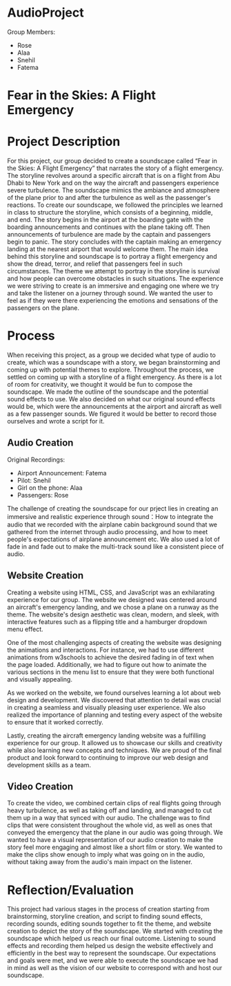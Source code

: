 # AudioProject


Group Members:
- Rose 
- Alaa
- Snehil
- Fatema 




# Fear in the Skies: A Flight Emergency


# Project Description
For this project, our group decided to create a soundscape called “Fear in the Skies: A Flight Emergency” that narrates the story of a flight emergency. The storyline revolves around a specific aircraft that is on a flight from Abu Dhabi to New York and on the way the aircraft and passengers experience severe turbulence. The soundscape mimics the ambiance and atmosphere of the plane prior to and after the turbulence as well as the passenger's reactions. To create our soundscape, we followed the principles we learned in class to structure the storyline, which consists of a beginning, middle, and end. The story begins in the airport at the boarding gate with the boarding announcements and continues with the plane taking off. Then announcements of turbulence are made by the captain and passengers begin to panic. The story concludes with the captain making an emergency landing at the nearest airport that would welcome them. The main idea behind this storyline and soundscape is to portray a flight emergency and show the dread, terror, and relief that passengers feel in such circumstances. The theme we attempt to portray in the storyline is survival and how people can overcome obstacles in such situations. The experience we were striving to create is an immersive and engaging one where we try and take the listener on a journey through sound. We wanted the user to feel as if they were there experiencing the emotions and sensations of the passengers on the plane.


# Process
When receiving this project, as a group we decided what type of audio to create, which was a soundscape with a story, we began brainstorming and coming up with potential themes to explore. Throughout the process, we settled on coming up with a storyline of a flight emergency. As there is a lot of room for creativity, we thought it would be fun to compose the soundscape. We made the outline of the soundscape and the potential sound effects to use. We also decided on what our original sound effects would be, which were the announcements at the airport and aircraft as well as a few passenger sounds. We figured it would be better to record those ourselves and wrote a script for it.   

## Audio Creation
Original Recordings:
- Airport Announcement: Fatema
- Pilot: Snehil
- Girl on the phone: Alaa
- Passengers: Rose

The challenge of creating the soundscape for our prject lies in creating an immersive and realistic experience through sound：How to integrate the audio that we recorded with the airplane cabin background sound that we gathered from the internet through audio processing, and how to meet people's expectations of airplane announcement etc. We also used a lot of fade in and fade out to make the multi-track sound like a consistent piece of audio.


## Website Creation

Creating a website using HTML, CSS, and JavaScript was an exhilarating experience for our group. The website we designed was centered around an aircraft's emergency landing, and we chose a plane on a runway as the theme. The website's design aesthetic was clean, modern, and sleek, with interactive features such as a flipping title and a hamburger dropdown menu effect.

One of the most challenging aspects of creating the website was designing the animations and interactions. For instance, we had to use different animations from w3schools to achieve the desired fading in of text when the page loaded. Additionally, we had to figure out how to animate the various sections in the menu list to ensure that they were both functional and visually appealing.

As we worked on the website, we found ourselves learning a lot about web design and development. We discovered that attention to detail was crucial in creating a seamless and visually pleasing user experience. We also realized the importance of planning and testing every aspect of the website to ensure that it worked correctly.

Lastly, creating the aircraft emergency landing website was a fulfilling experience for our group. It allowed us to showcase our skills and creativity while also learning new concepts and techniques. We are proud of the final product and look forward to continuing to improve our web design and development skills as a team.

## Video Creation

To create the video, we combined certain clips of real flights going through heavy turbulence, as well as taking off and landing, and managed to cut them up in a way that synced with our audio. The challenge was to find clips that were consistent throughout the whole vid, as well as ones that conveyed the emergency that the plane in our audio was going through. We wanted to have a visual representation of our audio creation to make the story feel more engaging and almost like a short film or story. We wanted to make the clips show enough to imply what was going on in the audio, without taking away from the audio's main impact on the listener.

# Reflection/Evaluation
This project had various stages in the process of creation starting from brainstorming, storyline creation, and script to finding sound effects, recording sounds, editing sounds together to fit the theme, and website creation to depict the story of the soundscape. We started with creating the soundscape which helped us reach our final outcome. Listening to sound effects and recording them helped us design the website effectively and efficiently in the best way to represent the soundscape. Our expectations and goals were met, and we were able to execute the soundscape we had in mind as well as the vision of our website to correspond with and host our soundscape.  
